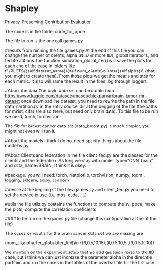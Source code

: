 # Shapley
Privacy-Preserving Contribution Evaluation

The code is in the folder code_for_ppce

The file to run is the one call games.py

#results from running the file games.py
At the end of this file you can change the number of clients, alpha (NIID or more IID), global iterations, and fed iteratitions. 
the function simulation_global_iter() will save the plots for each one of the case in folders like f'./PLOTS/{self.dataset_name}/{self.num_clients}clients({self.alpha})'. 
(that you might to create them). From those plots we get the means and stds for each metric. It also will same the result in the files .log through loggers

#About the data 
The brain data set can be obtain from : https://www.kaggle.com/datasets/masoudnickparvar/brain-tumor-mri-dataset 
once download the dataset, you need to rewrite the path in the file data_partition.py in the entry source_dir at the begging of the file (the paths for mnist, cifar are also there, but need only brain data). To this file to be run we need, torch, torchvision. 

The file for  breast cancer data set (data_breast.py) is much simpler, you might not even will run it.

#About the models
I think I do not need specify things about the file modelos.py

#About Clients and federation 
In the file client_fed.py are the classes for the clients and the federation. As long we stay with model_type="CNN_brain", and data_name=BRAIN, I think it is okey.

#package.
you will need: torch, matplotlib, torchvision, numpy, tqdm , logging, sklearn, scipy, seaborn

#device
at the begiinig of the files games.py and client_fed.py you need to set the device to use (i.e. mps, cuda, ....) 

#utils
the file utils.py contains the functions to compute the sv, ppce, make the plots, compute the correlation coeficients

####To be run on the games.py file (change this configuration at the of the file)

The cases or resutls for the brain cancer data set we are missing are 

(num_cli,alpha,iter_global,iter_fed)\in {(6,0.5,10,15),(6,0.5,10,5),(9,0.5,10,10)}

We mention on the experiment setup that we add gaussian noise to the IID case, but I think we can just increase the parameter alpha in the direchtle partition 
and run the cases in the tables of the overleaf file for the IID case. 







